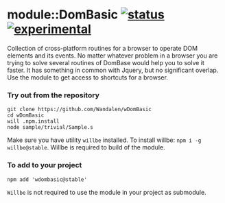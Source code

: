 
# module::DomBasic [![status](https://github.com/Wandalen/wDomBasic/actions/workflows/StandardPublish.yml/badge.svg)](https://github.com/Wandalen/wDomBasic/actions/workflows/StandardPublish.yml) [![experimental](https://img.shields.io/badge/stability-experimental-orange.svg)](https://github.com/emersion/stability-badges#experimental)

Collection of cross-platform routines for a browser to operate DOM elements and its events. No matter whatever problem in a browser you are trying to solve several routines of DomBase would help you to solve it faster. It has something in common with Jquery, but no significant overlap. Use the module to get access to shortcuts for a browser.

### Try out from the repository

```
git clone https://github.com/Wandalen/wDomBasic
cd wDomBasic
will .npm.install
node sample/trivial/Sample.s
```

Make sure you have utility `willbe` installed. To install willbe: `npm i -g willbe@stable`. Willbe is required to build of the module.

### To add to your project

```
npm add 'wdombasic@stable'
```

`Willbe` is not required to use the module in your project as submodule.

